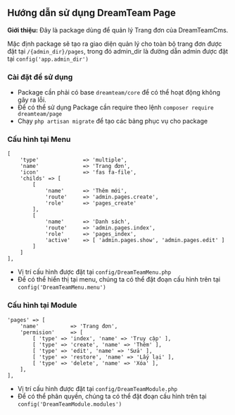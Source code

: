 ## Hướng dẫn sử dụng DreamTeam Page ##

**Giới thiệu:** Đây là package dùng để quản lý Trang đơn của DreamTeamCms.

Mặc định package sẽ tạo ra giao diện quản lý cho toàn bộ trang đơn được đặt tại `/{admin_dir}/pages`, trong đó admin_dir là đường dẫn admin được đặt tại `config('app.admin_dir')`

### Cài đặt để sử dụng ###

- Package cần phải có base `dreamteam/core` để có thể hoạt động không gây ra lỗi.
- Để có thể sử dụng Package cần require theo lệnh `composer require dreamteam/page`
- Chạy `php artisan migrate` để tạo các bảng phục vụ cho package

### Cấu hình tại Menu ###

	[
    	'type' 				=> 'multiple',
    	'name' 				=> 'Trang đơn',
		'icon' 				=> 'fas fa-file',
		'childs' => [
			[
				'name' 		=> 'Thêm mới',
				'route' 	=> 'admin.pages.create',
				'role' 		=> 'pages_create'
			],
			[
				'name' 		=> 'Danh sách',
				'route' 	=> 'admin.pages.index',
				'role' 		=> 'pages_index',
				'active' 	=> [ 'admin.pages.show', 'admin.pages.edit' ]
			]
		]
    ],
 
- Vị trí cấu hình được đặt tại `config/DreamTeamMenu.php`
- Để có thể hiển thị tại menu, chúng ta có thể đặt đoạn cấu hình trên tại `config('DreamTeamMenu.menu')`

### Cấu hình tại Module ###
	
	'pages' => [
		'name' 			=> 'Trang đơn',
		'permision' 	=> [
			[ 'type' => 'index', 'name' => 'Truy cập' ],
			[ 'type' => 'create', 'name' => 'Thêm' ],
			[ 'type' => 'edit', 'name' => 'Sửa' ],
			[ 'type' => 'restore', 'name' => 'Lấy lại' ],
			[ 'type' => 'delete', 'name' => 'Xóa' ],
		],
	],

- Vị trí cấu hình được đặt tại `config/DreamTeamModule.php`
- Để có thể phân quyền, chúng ta có thể đặt đoạn cấu hình trên tại `config('DreamTeamModule.modules')`
 